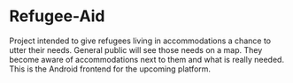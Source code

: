 # Refugee-Aid
Project intended to give refugees living in accommodations a chance to utter their needs.
General public will see those needs on a map. They become aware of accommodations next to them and what is really needed.
This is the Android frontend for the upcoming platform.
